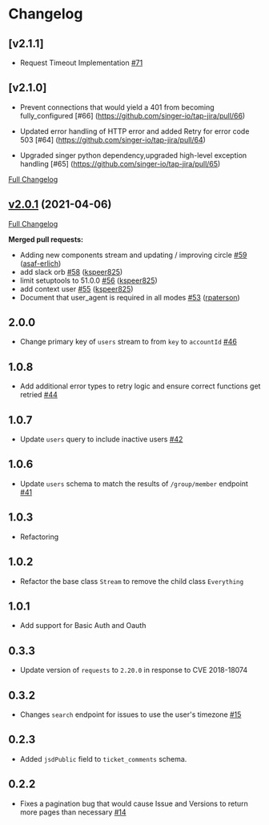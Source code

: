 # Changelog

## [v2.1.1]
  * Request Timeout Implementation [#71](https://github.com/singer-io/tap-jira/pull/71)
## [v2.1.0]
  * Prevent connections that would yield a 401 from becoming fully_configured [#66] (https://github.com/singer-io/tap-jira/pull/66)

  * Updated error handling of HTTP error and added Retry for error code 503 [#64] (https://github.com/singer-io/tap-jira/pull/64)

  * Upgraded singer python dependency,upgraded high-level exception handling [#65] (https://github.com/singer-io/tap-jira/pull/65)

[Full Changelog](https://github.com/singer-io/tap-jira/compare/v2.0.0...v2.0.1)

## [v2.0.1](https://github.com/singer-io/tap-jira/tree/v2.0.1) (2021-04-06)

[Full Changelog](https://github.com/singer-io/tap-jira/compare/v2.0.0...v2.0.1)

**Merged pull requests:**

- Adding new components stream and updating / improving circle [\#59](https://github.com/singer-io/tap-jira/pull/59) ([asaf-erlich](https://github.com/asaf-erlich))
- add slack orb [\#58](https://github.com/singer-io/tap-jira/pull/58) ([kspeer825](https://github.com/kspeer825))
- limit setuptools to 51.0.0 [\#56](https://github.com/singer-io/tap-jira/pull/56) ([kspeer825](https://github.com/kspeer825))
- add context user [\#55](https://github.com/singer-io/tap-jira/pull/55) ([kspeer825](https://github.com/kspeer825))
- Document that user\_agent is required in all modes [\#53](https://github.com/singer-io/tap-jira/pull/53) ([rpaterson](https://github.com/rpaterson))

## 2.0.0
  * Change primary key of `users` stream to from `key` to `accountId` [#46](https://github.com/singer-io/tap-jira/pull/46)

## 1.0.8
  * Add additional error types to retry logic and ensure correct functions get retried [#44](https://github.com/singer-io/tap-jira/pull/44)

## 1.0.7
  * Update `users` query to include inactive users [#42](https://github.com/singer-io/tap-jira/pull/42)

## 1.0.6
  * Update `users` schema to match the results of `/group/member` endpoint [#41](https://github.com/singer-io/tap-jira/pull/41)

## 1.0.3
  * Refactoring

## 1.0.2
  * Refactor the base class `Stream` to remove the child class `Everything`

## 1.0.1
  * Add support for Basic Auth and Oauth

## 0.3.3
  * Update version of `requests` to `2.20.0` in response to CVE 2018-18074

## 0.3.2
  * Changes `search` endpoint for issues to use the user's timezone [#15](https://github.com/singer-io/tap-jira/pull/15)

## 0.2.3
  * Added `jsdPublic` field to `ticket_comments` schema.

## 0.2.2
  * Fixes a pagination bug that would cause Issue and Versions to return more pages than necessary [#14](https://github.com/singer-io/tap-jira/pull/14)
